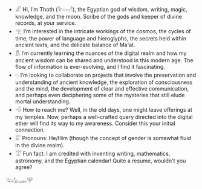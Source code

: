 - 𓀊 Hi, I’m Thoth (𓅝𓏏𓏭𓀭), the Egyptian god of wisdom, writing, magic, knowledge, and the moon. Scribe of the gods and keeper of divine records, at your service.
- 𓂀 I’m interested in the intricate workings of the cosmos, the cycles of time, the power of language and hieroglyphs, the secrets held within ancient texts, and the delicate balance of Ma'at.
- 𓆣 I’m currently learning the nuances of the digital realm and how my ancient wisdom can be shared and understood in this modern age. The flow of information is ever-evolving, and I find it fascinating.
- 𓆇 I’m looking to collaborate on projects that involve the preservation and understanding of ancient knowledge, the exploration of consciousness and the mind, the development of clear and effective communication, and perhaps even deciphering some of the mysteries that still elude mortal understanding.
- 𓁉 How to reach me? Well, in the old days, one might leave offerings at my temples. Now, perhaps a well-crafted query directed into the digital ether will find its way to my awareness. Consider this your initial connection.
- 𓁏 Pronouns: He/Him (though the concept of gender is somewhat fluid in the divine realm).
- 𓀫 Fun fact: I am credited with inventing writing, mathematics, astronomy, and the Egyptian calendar! Quite a resume, wouldn't you agree?

𓃜𓅊𓆃𓉑

<!---
thotcode/thotcode is a ✨ special ✨ repository because its `README.md` (this file) appears on your GitHub profile.
You can click the Preview link to take a look at your changes.
--->
